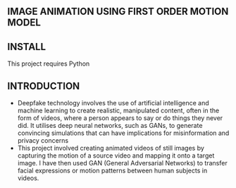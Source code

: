 ## IMAGE ANIMATION USING FIRST ORDER MOTION MODEL
[](https://www.embs.org/pulse/wp-content/uploads/sites/13/2020/08/Mertz_AI-scaled-1-1536x864.jpg)
## INSTALL
This project requires Python 
## INTRODUCTION 
* Deepfake technology involves the use of artificial intelligence and machine learning to create realistic, manipulated content, often in the form of videos, where a person appears to say or do things they never did. It utilises deep neural networks, such as GANs, to generate convincing simulations that can have implications for misinformation and privacy concerns
* This project involved creating animated videos of still images by capturing the motion of a source video and mapping it onto a target image. I have then used GAN (General Adversarial Networks) to transfer facial expressions or motion patterns between human subjects in videos.  



